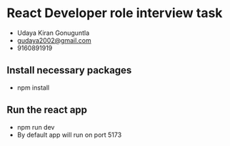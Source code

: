# React Developer role interview task
- Udaya Kiran Gonuguntla
- gudaya2002@gmail.com
- 9160891919

## Install necessary packages

- npm install

## Run the react app

- npm run dev
- By default app will run on port 5173
  
